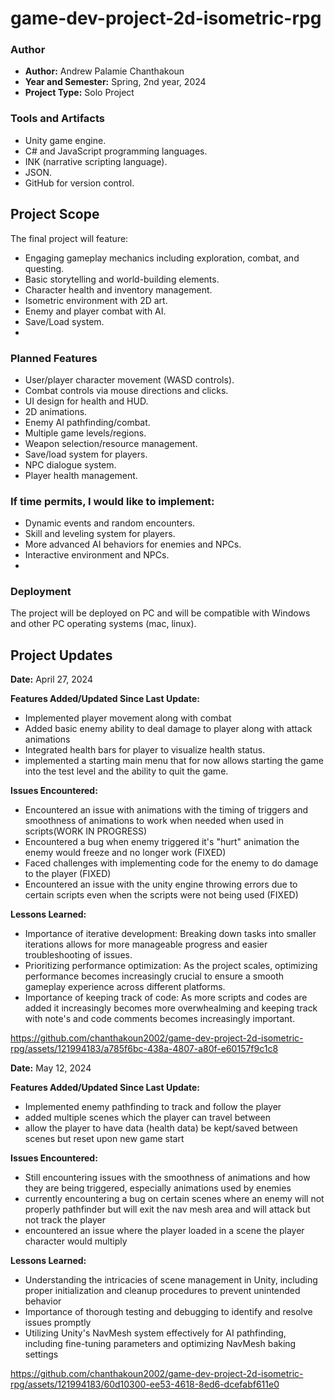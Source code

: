 # game-dev-project-2d-isometric-rpg

### Author
- **Author:** Andrew Palamie Chanthakoun
- **Year and Semester:** Spring, 2nd year, 2024
- **Project Type:** Solo Project

### Tools and Artifacts

- Unity game engine.
- C# and JavaScript programming languages.
- INK (narrative scripting language).
- JSON.
- GitHub for version control.


## Project Scope

The final project will feature:

- Engaging gameplay mechanics including exploration, combat, and questing.
- Basic storytelling and world-building elements.
- Character health and inventory management.
- Isometric environment with 2D art.
- Enemy and player combat with AI.
- Save/Load system.
- 
### Planned Features

- User/player character movement (WASD controls).
- Combat controls via mouse directions and clicks.
- UI design for health and HUD.
- 2D animations.
- Enemy AI pathfinding/combat.
- Multiple game levels/regions.
- Weapon selection/resource management.
- Save/load system for players.
- NPC dialogue system.
- Player health management.

### If time permits, I would like to implement:

- Dynamic events and random encounters.
- Skill and leveling system for players.
- More advanced AI behaviors for enemies and NPCs.
- Interactive environment and NPCs.
- 
### Deployment
The project will be deployed on PC and will be compatible with Windows and other PC operating systems (mac, linux).

## Project Updates

**Date:** April 27, 2024

**Features Added/Updated Since Last Update:**
- Implemented player movement along with combat
- Added basic enemy ability to deal damage to player along with attack animations
- Integrated health bars for player to visualize health status.
- implemented a starting main menu that for now allows starting the game into the test level and the ability to quit the game.

**Issues Encountered:**
- Encountered an issue with animations with the timing of triggers and smoothness of animations to work when needed when used in scripts(WORK IN PROGRESS)
- Encountered a bug when enemy triggered it's "hurt" animation the enemy would freeze and no longer work (FIXED)
- Faced challenges with implementing code for the enemy to do damage to the player (FIXED)
- Encountered an issue with the unity engine throwing errors due to certain scripts even when the scripts were not being used (FIXED)

**Lessons Learned:**
- Importance of iterative development: Breaking down tasks into smaller iterations allows for more manageable progress and easier troubleshooting of issues.
- Prioritizing performance optimization: As the project scales, optimizing performance becomes increasingly crucial to ensure a smooth gameplay experience across different platforms.
- Importance of keeping track of code: As more scripts and codes are added it increasingly becomes more overwhealming and keeping track with note's and code comments becomes increasingly important.


https://github.com/chanthakoun2002/game-dev-project-2d-isometric-rpg/assets/121994183/a785f6bc-438a-4807-a80f-e60157f9c1c8

**Date:** May 12, 2024

**Features Added/Updated Since Last Update:**
- Implemented enemy pathfinding to track and follow the player
- added multiple scenes which the player can travel between
- allow the player to have data (health data) be kept/saved between scenes but reset upon new game start

**Issues Encountered:**
- Still encountering issues with the smoothness of animations and how they are being triggered, especially animations used by enemies
- currently encountering a bug on certain scenes where an enemy will not properly pathfinder but will exit the nav mesh area and will attack but not track the player
- encountered an issue where the player loaded in a scene the player character would multiply

**Lessons Learned:**
- Understanding the intricacies of scene management in Unity, including proper initialization and cleanup procedures to prevent unintended behavior
- Importance of thorough testing and debugging to identify and resolve issues promptly
- Utilizing Unity's NavMesh system effectively for AI pathfinding, including fine-tuning parameters and optimizing NavMesh baking settings
  
https://github.com/chanthakoun2002/game-dev-project-2d-isometric-rpg/assets/121994183/60d10300-ee53-4618-8ed6-dcefabf611e0

